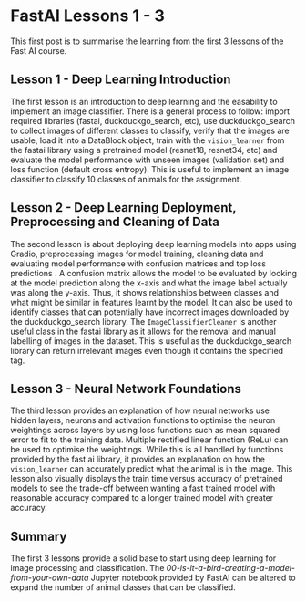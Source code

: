 # FastAI Lessons 1 - 3

This first post is to summarise the learning from the first 3 lessons of the Fast AI course.

## Lesson 1 - Deep Learning Introduction
The first lesson is an introduction to deep learning and the easability to implement an image classifier. There is a general process to follow: import required libraries (fastai, duckduckgo_search, etc), use duckduckgo_search to collect images of different classes to classify, verify that the images are usable, load it into a DataBlock object, train with the `vision_learner` from the fastai library using a pretrained model (resnet18, resnet34, etc) and evaluate the model performance with unseen images (validation set) and loss function (default cross entropy). This is useful to implement an image classifier to classify 10 classes of animals for the assignment.

## Lesson 2 - Deep Learning Deployment, Preprocessing and Cleaning of Data
The second lesson is about deploying deep learning models into apps using Gradio, preprocessing images for model training, cleaning data and evaluating model performance with confusion matrices and top loss predictions  . A confusion matrix allows the model to be evaluated by looking at the model prediction along the x-axis and what the image label actually was along the y-axis. Thus, it shows relationships between classes and what might be similar in features learnt by the model. It can also be used to identify classes that can potentially have incorrect images downloaded by the duckduckgo_search library. The `ImageClassifierCleaner` is another useful class in the fastai library as it allows for the removal and manual labelling of images in the dataset. This is useful as the duckduckgo_search library can return irrelevant images even though it contains the specified tag.

## Lesson 3 - Neural Network Foundations
The third lesson provides an explanation of how neural networks use hidden layers, neurons and activation functions to optimise the neuron weightings across layers by using loss functions such as mean squared error to fit to the training data. Multiple rectified linear function (ReLu) can be used to optimise the weightings. While this is all handled by functions provided by the fast ai library, it provides an explanation on how the `vision_learner` can accurately predict what the animal is in the image. This lesson also visually displays the train time versus accuracy of pretrained models to see the trade-off between wanting a fast trained model with reasonable accuracy compared to a longer trained model with greater accuracy.

## Summary
The first 3 lessons provide a solid base to start using deep learning for image processing and classification. The *00-is-it-a-bird-creating-a-model-from-your-own-data* Jupyter notebook provided by FastAI can be altered to expand the number of animal classes that can be classified.
